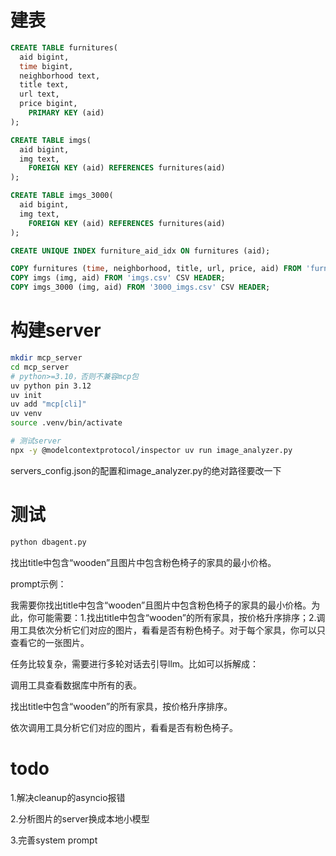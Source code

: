 # 建表

```sql
CREATE TABLE furnitures(
  aid bigint,
  time bigint,
  neighborhood text,
  title text,
  url text,
  price bigint,
	PRIMARY KEY (aid)
);

CREATE TABLE imgs(
  aid bigint,
  img text,
	FOREIGN KEY (aid) REFERENCES furnitures(aid)
);

CREATE TABLE imgs_3000(
  aid bigint,
  img text,
	FOREIGN KEY (aid) REFERENCES furnitures(aid)
);

CREATE UNIQUE INDEX furniture_aid_idx ON furnitures (aid);

COPY furnitures (time, neighborhood, title, url, price, aid) FROM 'furnitures.csv' CSV HEADER;
COPY imgs (img, aid) FROM 'imgs.csv' CSV HEADER;
COPY imgs_3000 (img, aid) FROM '3000_imgs.csv' CSV HEADER;
```

# 构建server

```bash
mkdir mcp_server
cd mcp_server
# python>=3.10，否则不兼容mcp包
uv python pin 3.12
uv init
uv add "mcp[cli]"
uv venv
source .venv/bin/activate

# 测试server
npx -y @modelcontextprotocol/inspector uv run image_analyzer.py
```

servers_config.json的配置和image_analyzer.py的绝对路径要改一下

# 测试

```python
python dbagent.py
```

找出title中包含“wooden”且图片中包含粉色椅子的家具的最小价格。

prompt示例：

我需要你找出title中包含“wooden”且图片中包含粉色椅子的家具的最小价格。为此，你可能需要：1.找出title中包含“wooden”的所有家具，按价格升序排序；2.调用工具依次分析它们对应的图片，看看是否有粉色椅子。对于每个家具，你可以只查看它的一张图片。

任务比较复杂，需要进行多轮对话去引导llm。比如可以拆解成：

调用工具查看数据库中所有的表。

找出title中包含“wooden”的所有家具，按价格升序排序。

依次调用工具分析它们对应的图片，看看是否有粉色椅子。

# todo

1.解决cleanup的asyncio报错

2.分析图片的server换成本地小模型

3.完善system prompt